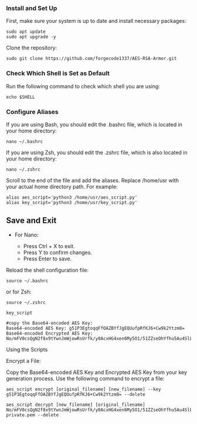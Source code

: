 ### Install and Set Up
First, make sure your system is up to date and install necessary packages:
```
sudo apt update
sudo apt upgrade -y
```
Clone the repository:
```
sudo git clone https://github.com/forgecode1337/AES-RSA-Armor.git
```
### Check Which Shell is Set as Default
Run the following command to check which shell you are using:
```
echo $SHELL
```
### Configure Aliases
If you are using Bash, you should edit the .bashrc file, which is located in your home directory:
```
nano ~/.bashrc
```
If you are using Zsh, you should edit the .zshrc file, which is also located in your home directory:
```
nano ~/.zshrc
```
Scroll to the end of the file and add the aliases. Replace /home/usr with your actual home directory path. For example:
```
alias aes_script='python3 /home/usr/aes_script.py'
alias key_script='python3 /home/usr/key_script.py'
```
## Save and Exit
<ul> 
    <li>For Nano:</li>
    <ul>
       <li> Press Ctrl + X to exit.</li>
        <li>Press Y to confirm changes.</li>
        <li>Press Enter to save.</li>
    </ul>
</ul>

Reload the shell configuration file:
```
source ~/.bashrc
```
or for Zsh:
```
source ~/.zshrc
```
```
key_script
```
```
#copy the Base64-encoded AES Key:
Base64-encoded AES Key: g51P3EgtoqqFfOAZBYfJgEQUufpRfKJ6+Cw9k2Ytzm8=
Base64-encoded Encrypted AES Key: No/mFV0csQgN2f8x9tYwnJmWjowRsUrfk/y0AcxHG4xen6My5O1/51ZZseOhYfhu5Au4SlLKx4T99rCvJrndq009CNwjITjcE9vha9DCrdgwLpJOU5HLj+lRKrhF6/uWAWLJ56LIwQ5Oq1L2DlAHbANVs6Vb2qj84F828pqNHu7AJdIHEwvkhfhPKBEP6HDezD94DrZazqy+UBujJ2mral2Bqld4KvFGNgWwiKDc/FiPjWoEq+Yv48GXPMP5OoofQycT9wEAvCtBfwhlVM+NlXegpsxuihSaBCB3k5Vcth0GD8lf9kazVnvYTxbeD19kAzZ7c/n70XkVnLrL3n/QUg==
```
Using the Scripts

Encrypt a File:

Copy the Base64-encoded AES Key and Encrypted AES Key from your key generation process. Use the following command to encrypt a file:
```
aes_script encrypt [original_filename] [new_filename] --key g51P3EgtoqqFfOAZBYfJgEQUufpRfKJ6+Cw9k2Ytzm8= --delete
```
```
aes_script decrypt [new_filename] [original_filename] No/mFV0csQgN2f8x9tYwnJmWjowRsUrfk/y0AcxHG4xen6My5O1/51ZZseOhYfhu5Au4SlLKx4T99rCvJrndq009CNwjITjcE9vha9DCrdgwLpJOU5HLj+lRKrhF6/uWAWLJ56LIwQ5Oq1L2DlAHbANVs6Vb2qj84F828pqNHu7AJdIHEwvkhfhPKBEP6HDezD94DrZazqy+UBujJ2mral2Bqld4KvFGNgWwiKDc/FiPjWoEq+Yv48GXPMP5OoofQycT9wEAvCtBfwhlVM+NlXegpsxuihSaBCB3k5Vcth0GD8lf9kazVnvYTxbeD19kAzZ7c/n70XkVnLrL3n/QUg== private.pem --delete
```
